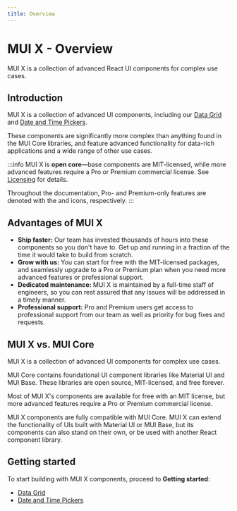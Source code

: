 ```yaml
---
title: Overview
---
```


# MUI X - Overview

<p class="description">MUI X is a collection of advanced React UI components for complex use cases.</p>

## Introduction

MUI X is a collection of advanced UI components, including our [Data Grid](/x/react-data-grid) and [Date and Time Pickers](/x/react-date-pickers/getting-started).

These components are significantly more complex than anything found in the MUI Core libraries, and feature advanced functionality for data-rich applications and a wide range of other use cases.

:::info
MUI X is **open core**—base components are MIT-licensed, while more advanced features require a Pro or Premium commercial license.
See [Licensing](/x/getting-started/licensing/) for details.

Throughout the documentation, Pro- and Premium-only features are denoted with the [<span class="plan-pro"></span>](https://mui.com/store/items/material-ui-pro/) and [<span class="plan-premium"></span>](https://mui.com/store/items/material-ui-premium/) icons, respectively.
:::

## Advantages of MUI X

- **Ship faster:** Our team has invested thousands of hours into these components so you don't have to. Get up and running in a fraction of the time it would take to build from scratch.
- **Grow with us:** You can start for free with the MIT-licensed packages, and seamlessly upgrade to a Pro or Premium plan when you need more advanced features or professional support.
- **Dedicated maintenance:** MUI X is maintained by a full-time staff of engineers, so you can rest assured that any issues will be addressed in a timely manner.
- **Professional support:** Pro and Premium users get access to professional support from our team as well as priority for bug fixes and requests.

## MUI X vs. MUI Core

MUI X is a collection of advanced UI components for complex use cases.

MUI Core contains foundational UI component libraries like Material UI and MUI Base.
These libraries are open source, MIT-licensed, and free forever.

Most of MUI X's components are available for free with an MIT license, but more advanced features require a Pro or Premium commercial license.

MUI X components are fully compatible with MUI Core.
MUI X can extend the functionality of UIs built with Material UI or MUI Base, but its components can also stand on their own, or be used with another React component library.

## Getting started

To start building with MUI X components, proceed to **Getting started**:

- [Data Grid](/x/react-data-grid/getting-started/)
- [Date and Time Pickers](/x/react-date-pickers/getting-started/)